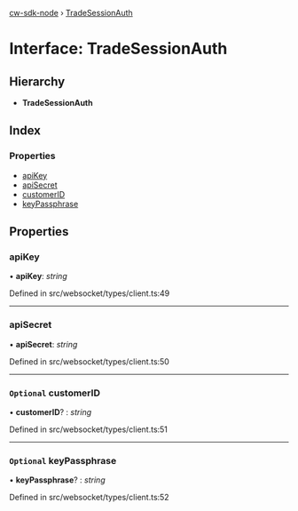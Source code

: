 [cw-sdk-node](../README.md) › [TradeSessionAuth](tradesessionauth.md)

# Interface: TradeSessionAuth

## Hierarchy

* **TradeSessionAuth**

## Index

### Properties

* [apiKey](tradesessionauth.md#apikey)
* [apiSecret](tradesessionauth.md#apisecret)
* [customerID](tradesessionauth.md#optional-customerid)
* [keyPassphrase](tradesessionauth.md#optional-keypassphrase)

## Properties

###  apiKey

• **apiKey**: *string*

Defined in src/websocket/types/client.ts:49

___

###  apiSecret

• **apiSecret**: *string*

Defined in src/websocket/types/client.ts:50

___

### `Optional` customerID

• **customerID**? : *string*

Defined in src/websocket/types/client.ts:51

___

### `Optional` keyPassphrase

• **keyPassphrase**? : *string*

Defined in src/websocket/types/client.ts:52
